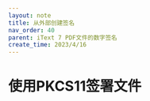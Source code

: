 ```yaml
---
layout: note
title: 从外部创建签名
nav_order: 40
parent: iText 7 PDF文件的数字签名
create_time: 2023/4/16
---
```


# 使用PKCS11签署文件
